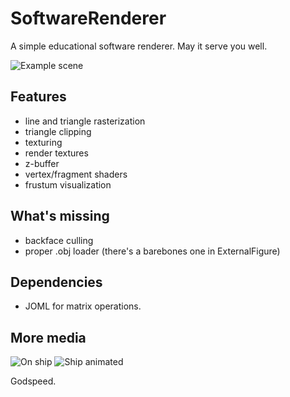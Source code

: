 # SoftwareRenderer
A simple educational software renderer. May it serve you well.

![Example scene](https://i.imgur.com/FWFLrRS.png)

## Features
* line and triangle rasterization
* triangle clipping
* texturing
* render textures
* z-buffer
* vertex/fragment shaders
* frustum visualization

## What's missing
* backface culling
* proper .obj loader (there's a barebones one in ExternalFigure)

## Dependencies
* JOML for matrix operations.

## More media
![On ship](https://i.imgur.com/4v1cvNi.png)
![Ship animated](https://i.imgur.com/XucIq0y.gif)

Godspeed.
